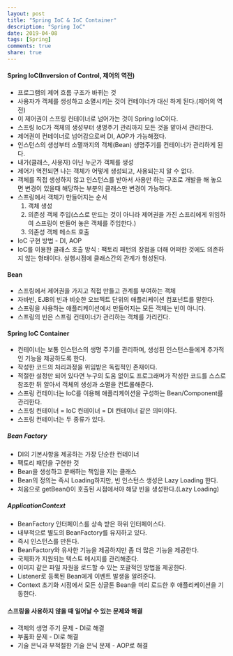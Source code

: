```yaml
---
layout: post
title: "Spring IoC & IoC Container"
description: "Spring IoC"
date: 2019-04-08
tags: [Spring]
comments: true
share: true
---
```


#### Spring IoC(Inversion of Control, 제어의 역전)
* 프로그램의 제어 흐름 구조가 바뀌는 것
* 사용자가 객체를 생성하고 소멸시키는 것이 컨테이너가 대신 하게 된다.(제어의 역전)
* 이 제어권이 스프링 컨테이너로 넘어가는 것이 Spring IoC이다.
* 스프링 IoC가 객체의 생성부터 생명주기 관리까지 모든 것을 맡아서 관리한다.
* 제어권이 컨테이너로 넘어감으로써 DI, AOP가 가능해졌다.
* 인스턴스의 생성부터 소멸까지의 객체(Bean) 생명주기를 컨테이너가 관리하게 된다.
* 내가(클래스, 사용자) 아닌 누군가 객체를 생성
* 제어가 역전되면 나는 객체가 어떻게 생성되고, 사용되는지 알 수 없다.
* 객체를 직접 생성하지 않고 인스턴스를 받아서 사용만 하는 구조로 개발을 해 놓으면 변경이 있을때 해당하는 부분의 클래스만 변경이 가능하다.
* 스프링에서 객체가 만들어지는 순서
    1. 객체 생성
    2. 의존성 객체 주입(스스로 만드는 것이 아니라 제어권을 가진 스프리에게 위임하여 스프링이 만들어 놓은 객체를 주입한다.)
    3. 의존성 객체 메소드 호출
* IoC 구현 방법 - DI, AOP
* IoC를 이용한 클래스 호출 방식 : 팩토리 패턴의 장점을 더해 어떠한 것에도 의존하지 않는 형태이다. 실행시점에 클래스간의 관계가 형성된다.

#### Bean
* 스프링에서 제어권을 가지고 직접 만들고 관계를 부여하는 객체
* 자바빈, EJB의 빈과 비슷한 오브젝트 단위의 애플리케이션 컴포넌트를 말한다.
* 스프링을 사용하는 애플리케이션에서 만들어지는 모든 객체는 빈이 아니다.
* 스프링의 빈은 스프링 컨테이너가 관리하는 객체를 가리킨다.

#### Spring IoC Container
* 컨테이너는 보통 인스턴스의 생명 주기를 관리하며, 생성된 인스턴스들에게 추가적인 기능을 제공하도록 한다.
* 작성한 코드의 처리과정을 위임받은 독립적인 존재이다.
* 적절한 설정만 되어 있다면 누구의 도움 없이도 프로그래머가 작성한 코드를 스스로 참조한 뒤 알아서 객체의 생성과 소멸을 컨트롤해준다.
* 스프링 컨테이너는 IoC를 이용해 애플리케이션을 구성하는 Bean/Component를 관리한다.
* 스프링 컨테이너 = IoC 컨테이너 = DI 컨테이너 같은 의미이다.
* 스프링 컨테이너는 두 종류가 있다.

##### Bean Factory
* DI의 기본사항을 제공하는 가장 단순한 컨테이너
* 팩토리 패턴을 구현한 것
* Bean을 생성하고 분배하는 책임을 지는 클래스
* Bean의 정의는 즉시 Loading하지만, 빈 인스턴스 생성은 Lazy Loading 한다.
* 처음으로 getBean()이 호출된 시점에서야 해당 빈을 생성한다.(Lazy Loading)

##### ApplicationContext
* BeanFactory 인터페이스를 상속 받은 하위 인터페이스다.
* 내부적으로 별도의 BeanFactory를 유지하고 있다.
* 즉시 인스턴스를 만든다.
* BeanFactory와 유사한 기능을 제공하지만 좀 더 많은 기능을 제공한다.
* 국제화가 지원되는 텍스트 메시지를 관리해준다.
* 이미지 같은 파일 자원을 로드할 수 있는 포괄적인 방법을 제공한다.
* Listener로 등록된 Bean에게 이벤트 발생을 알려준다.
* Context 초기화 시점에서 모든 싱글톤 Bean을 미리 로드한 후 애플리케이션을 기동한다.

#### 스프링을 사용하지 않을 때 일어날 수 있는 문제와 해결
* 객체의 생명 주기 문제 - DI로 해결
* 부품화 문제 - DI로 해결
* 기술 은닉과 부적절한 기술 은닉 문제 - AOP로 해결